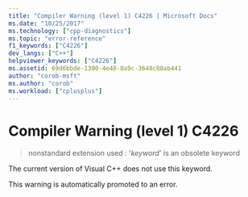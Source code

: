 ```yaml
---
title: "Compiler Warning (level 1) C4226 | Microsoft Docs"
ms.date: "10/25/2017"
ms.technology: ["cpp-diagnostics"]
ms.topic: "error-reference"
f1_keywords: ["C4226"]
dev_langs: ["C++"]
helpviewer_keywords: ["C4226"]
ms.assetid: 69d6bbde-1300-4e48-8a9c-3648c80ab441
author: "corob-msft"
ms.author: "corob"
ms.workload: ["cplusplus"]
---
```

# Compiler Warning (level 1) C4226

> nonstandard extension used : '*keyword*' is an obsolete keyword

The current version of Visual C++ does not use this keyword.

This warning is automatically promoted to an error.